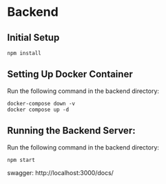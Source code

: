 # Backend

## Initial Setup
```
npm install
```

## Setting Up Docker Container
Run the following command in the backend directory: 
```
docker-compose down -v
docker compose up -d
```

## Running the Backend Server:
Run the following command in the backend directory:
```
npm start
```

swagger: http://localhost:3000/docs/